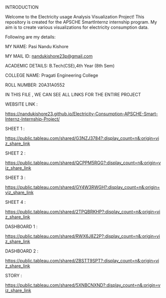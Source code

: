 INTRODUCTION

Welcome to the Electricity usage Analysis Visualization Project! This repository is created for the APSCHE SmartInternz internship program. My aim is to create various visualizations for electricity consumption data.

Following are my details:

MY NAME: Pasi Nandu Kishore

MY MAIL ID: nandukishore23p@gmail.com

ACADEMIC DETAILS: B.Tech(CSE),4th Year (8th Sem)

COLLEGE NAME: Pragati Engineering College

ROLL NUMBER: 20A31A0552

IN THIS FILE , WE CAN SEE ALL LINKS FOR THE ENTIRE PROJECT

WEBSITE LINK :

https://nandukishore23.github.io/Electricity-Consumption-APSCHE-Smart-Internz-Internship-Project/

SHEET 1 :

https://public.tableau.com/shared/G3NZJ3784?:display_count=n&:origin=viz_share_link

SHEET 2 :

https://public.tableau.com/shared/QCPPM5RGG?:display_count=n&:origin=viz_share_link

SHEET 3 :

https://public.tableau.com/shared/GY4W3RWGH?:display_count=n&:origin=viz_share_link

SHEET 4 :

https://public.tableau.com/shared/2TPQBRKHP?:display_count=n&:origin=viz_share_link

DASHBOARD 1 :

https://public.tableau.com/shared/RWX6J8Z2P?:display_count=n&:origin=viz_share_link

DASHBOARD 2 :

https://public.tableau.com/shared/ZBSTT9SPT?:display_count=n&:origin=viz_share_link

STORY :

https://public.tableau.com/shared/5XNBCNXND?:display_count=n&:origin=viz_share_link
